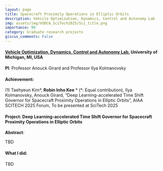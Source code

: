 ```yaml
---
layout: page
title: Spacecraft Proximity Operations in Elliptic Orbits
description: Vehicle Optimization, Dynamics, Control and Autonomy Lab (01.2024-ing), University of Michigan, MI, USA
img: assets/img/VODCA_SciTech2025/Sci_title.png
importance: 99
category: Graduate research projects
giscus_comments: False
---
```


#### **<a href='https://vodca.engin.umich.edu/'>Vehicle Optimization, Dynamics, Control and Autonomy Lab</a>**, University of Michigan, MI, USA

**PI**: Professor Anouck Girard and Professor Ilya Kolmanovsky

#### **Achievement**: 

(1) Taehyeun Kim*, **Robin Inho Kee** * (*: Equal contribution), Ilya Kolmanovsky, Anouck Girard, “Deep Learning-accelerated Time Shift Governor for Spacecraft Proximity Operations in Elliptic Orbits”, AIAA SCITECH 2025 Forum, To be presented at SciTech 2025

#### **Project**: **Deep Learning-accelerated Time Shift Governor for Spacecraft Proximity Operations in Elliptic Orbits**


**Abstract**: 

TBD

<!-- Our work develops a time shift governor (TSG)-based control scheme, accelerated
by a deep learning model, to enforce constraints during rendezvous and docking (RD)
missions in the setting of the Two-Body problem. As an add-on scheme to the nominal
closed-loop system, the TSG generates a time-shifted Chief spacecraft trajectory as a
target reference for the Deputy spacecraft. The target reference gradually converges to
the Chief spacecraft trajectory as the time shift decreases to zero. This modification of
the commanded reference trajectory ensures that constraints are enforced while the
time shift is reduced to zero to effect the rendezvous. The proposed Deep Learning
model is trained using the imitation learning approach to compute the time shift
parameter as a function of current and past Deputy and Chief spacecraft states. This
time shift parameter value is verified through forward-in-time online simulations; if this
verification step fails, the conventional TSG strategy based on bisections is triggered.
We provide simulation results for RD missions based on Crew-3 docking mission data
to demonstrate the effectiveness of the proposed control scheme. The proposed scheme
reduces the time to compute the time shift parameter in most of the scenarios, and
successfully completes rendezvous missions.

<div class="row">
    <div class="col-sm mt-3 mt-md-0">
        {% include figure.liquid loading="eager" path="assets/img/VODCA_SciTech2025/Diagram_closed_loop.png" title="intro image" class="img-fluid rounded z-depth-1" %}
    </div>
</div>
<div class="caption">
    Diagram of the control system architecture incorporating learning-based predictive model with TSG and DTLQ controller.
</div>

<div class="row">
    <div class="col-sm mt-3 mt-md-0">
        {% include figure.liquid loading="eager" path="assets/img/VODCA_SciTech2025/Traj_VNB.png" title="intro image" class="img-fluid rounded z-depth-1" %}
    </div>
</div>
<div class="caption">
    Trajectories displayed in the local VNB frame: the deputy spacecraft’s path (blue line) closely follows the virtual target’s trajectory (magenta asterisk).
</div>

<div class="row">
    <div class="col-sm mt-3 mt-md-0">
        {% include figure.liquid loading="eager" path="assets/img/VODCA_SciTech2025/Time_his.png" title="intro image" class="img-fluid rounded z-depth-1" %}
    </div>
</div>
<div class="caption">
    Time histories of relative (a) position; (b) velocity to the Chief spacecraft; (c) position; (d) velocity to the virtual target.
</div>

<div class="row">
    <div class="col-sm mt-3 mt-md-0">
        {% include figure.liquid loading="eager" path="assets/img/VODCA_SciTech2025/Time_const.png" title="intro image" class="img-fluid rounded z-depth-1" %}
    </div>
</div>
<div class="caption">
    Time histories of (a) LoS cone angle constraint ℎ1; (b) thrust constraint ℎ2; (c) approach velocity constraint ℎ3.
</div>

<div class="row">
    <div class="col-sm mt-3 mt-md-0">
        {% include figure.liquid loading="eager" path="assets/img/VODCA_SciTech2025/Time_TS.png" title="intro image" class="img-fluid rounded z-depth-1" %}
    </div>
</div>
<div class="caption">
    Time history of time shift throughout the mission.
</div> -->


#### **What I did**:

TBD

<!-- (1) Developed an LSTM-accelerated Time Shift Governor (DL-TSG) for spacecraft rendezvous and docking in elliptical orbits

(2) Implemented a phase-adaptive sliding window and a mission-specific loss function to optimize handling of dynamic input sizes, ensuring precise time shift predictions and adherence to stringent space mission constraints.
 -->


